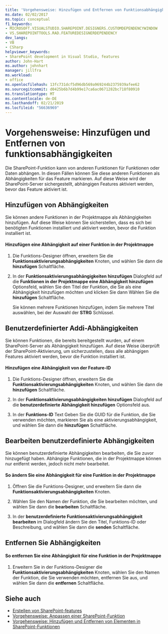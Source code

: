 ```yaml
---
title: 'Vorgehensweise: Hinzufügen und Entfernen von Funktionsabhängigkeiten | Microsoft-Dokumentation'
ms.date: 02/02/2017
ms.topic: conceptual
f1_keywords:
- MICROSOFT.VISUALSTUDIO.SHAREPOINT.DESIGNERS.CUSTOMDEPENDENCYWINDOW
- VS.SHAREPOINTTOOLS.RAD.FEATUREDESIGNERDEPENDENCY
dev_langs:
- VB
- CSharp
helpviewer_keywords:
- SharePoint development in Visual Studio, features
author: John-Hart
ms.author: johnhart
manager: jillfra
ms.workload:
- office
ms.openlocfilehash: 13fc731dcf5d96db569a969244b2375939afee62
ms.sourcegitcommit: d0425b6b7d4b99e17ca6ac0671282bc718f80910
ms.translationtype: MT
ms.contentlocale: de-DE
ms.lasthandoff: 02/21/2019
ms.locfileid: "56636969"
---
```

# <a name="how-to-add-and-remove-feature-dependencies"></a>Vorgehensweise: Hinzufügen und Entfernen von funktionsabhängigkeiten
  Die SharePoint-Funktion kann von anderen Funktionen für Funktionen oder Daten abhängen. In diesen Fällen können Sie diese anderen Funktionen als Abhängigkeiten für das Feature markieren. Auf diese Weise wird der SharePoint-Server sichergestellt, abhängigen Features aktiviert werden, bevor das Feature aktiviert ist.

## <a name="add-dependencies"></a>Hinzufügen von Abhängigkeiten
 Sie können andere Funktionen in der Projektmappe als Abhängigkeiten hinzufügen. Auf diese Weise können Sie sicherstellen, dass es sich bei benötigten Funktionen installiert und aktiviert werden, bevor die Funktion installiert ist.

#### <a name="to-add-a-dependency-on-a-feature-in-the-solution"></a>Hinzufügen eine Abhängigkeit auf einer Funktion in der Projektmappe

1.  Die Funktions-Designer öffnen, erweitern Sie die **Funktionsaktivierungsabhängigkeiten** Knoten, und wählen Sie dann die **hinzufügen** Schaltfläche.

2.  In der **Funktionsaktivierungsabhängigkeiten hinzufügen** Dialogfeld auf die **Funktionen in der Projektmappe eine Abhängigkeit hinzufügen** Optionsfeld, wählen Sie den Titel der Funktion, die Sie als eine Abhängigkeit hinzufügen möchten und klicken Sie dann Wählen Sie die **hinzufügen** Schaltfläche.

     Sie können mehrere Funktionen hinzufügen, indem Sie mehrere Titel auswählen, bei der Auswahl der **STRG** Schlüssel.

## <a name="addi-custom-dependencies"></a>Benutzerdefinierter Addi-Abhängigkeiten
 Sie können Funktionen, die bereits bereitgestellt wurden, auf einem SharePoint-Server als Abhängigkeit hinzufügen. Auf diese Weise überprüft der SharePoint-Aktivierung, um sicherzustellen, dass alle abhängigen Features aktiviert werden, bevor die Funktion installiert ist.

#### <a name="to-add-a-dependency-by-the-feature-id"></a>Hinzufügen eine Abhängigkeit von der Feature-ID

1.  Die Funktions-Designer öffnen, erweitern Sie die **Funktionsaktivierungsabhängigkeiten** Knoten, und wählen Sie dann die **hinzufügen** Schaltfläche.

2.  In der **Funktionsaktivierungsabhängigkeiten hinzufügen** Dialogfeld auf die **benutzerdefinierte Abhängigkeit hinzufügen** Optionsfeld aus.

3.  In der **Funktions-ID** Text Geben Sie die GUID für die Funktion, die Sie verwenden möchten, markieren Sie als eine aktivierungsabhängigkeit, und wählen Sie dann die **hinzufügen** Schaltfläche.

## <a name="edit-custom-dependencies"></a>Bearbeiten benutzerdefinierte Abhängigkeiten
 Sie können benutzerdefinierte Abhängigkeiten bearbeiten, die Sie zuvor hinzugefügt haben. Abhängige Funktionen, die in der Projektmappe können nur entfernt werden, jedoch nicht mehr bearbeitet.

#### <a name="to-change-a-dependency-on-a-feature-in-the-solution"></a>So ändern Sie eine Abhängigkeit für eine Funktion in der Projektmappe

1.  Öffnen Sie die Funktions-Designer, und erweitern Sie dann die **Funktionsaktivierungsabhängigkeiten** Knoten.

2.  Wählen Sie den Namen der Funktion, die Sie bearbeiten möchten, und wählen Sie dann die **bearbeiten** Schaltfläche.

3.  In der **benutzerdefinierte Funktionsaktivierungsabhängigkeit bearbeiten** im Dialogfeld ändern Sie den Titel, Funktions-ID oder Beschreibung, und wählen Sie dann die **senden** Schaltfläche.

## <a name="remove-dependencies"></a>Entfernen Sie Abhängigkeiten

#### <a name="to-remove-a-dependency-on-a-feature-in-the-solution"></a>So entfernen Sie eine Abhängigkeit für eine Funktion in der Projektmappe

1.  Erweitern Sie in der Funktions-Designer die **Funktionsaktivierungsabhängigkeiten** Knoten, wählen Sie den Namen der Funktion, die Sie verwenden möchten, entfernen Sie aus, und wählen Sie dann die **entfernen** Schaltfläche.

## <a name="see-also"></a>Siehe auch
- [Erstellen von SharePoint-features](../sharepoint/creating-sharepoint-features.md)
- [Vorgehensweise: Anpassen einer SharePoint-Funktion](../sharepoint/how-to-customize-a-sharepoint-feature.md)
- [Vorgehensweise: Hinzufügen und Entfernen von Elementen in SharePoint-Funktionen](../sharepoint/how-to-add-and-remove-items-to-sharepoint-features.md)
